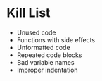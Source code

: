 Kill List
=========
* Unused code
* Functions with side effects
* Unformatted code
* Repeated code blocks
* Bad variable names
* Improper indentation
